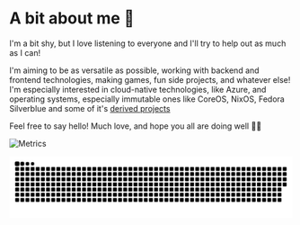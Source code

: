# A bit about me 🌷

I'm a bit shy, but I love listening to everyone and I'll try to help out as much as I can!

I'm aiming to be as versatile as possible, working with backend and frontend technologies, making games, fun side projects, and whatever else! I'm especially interested in cloud-native technologies, like Azure, and operating systems, especially immutable ones like CoreOS, NixOS, Fedora Silverblue and some of it's [derived projects](https://universal-blue.org/)

Feel free to say hello! Much love, and hope you all are doing well 🌸💕

![Metrics](https://metrics.lecoq.io/Tulilirockz?template=terminal&base=header%2C%20activity%2C%20community%2C%20repositories%2C%20metadata&base.indepth=false&base.hireable=false&base.skip=false&config.timezone=America%2FSao_Paulo)

<picture>
  <source media="(prefers-color-scheme: dark)" srcset="https://raw.githubusercontent.com/tulilirockz/tulilirockz/4e9f5212aec0ed7d97ba8f8a228e72c5689a204e/github-snake-dark.svg" />
  <source media="(prefers-color-scheme: light)" srcset="https://raw.githubusercontent.com/tulilirockz/tulilirockz/4e9f5212aec0ed7d97ba8f8a228e72c5689a204e/github-snake.svg" />
  <img alt="github-snake" src="https://raw.githubusercontent.com/tulilirockz/tulilirockz/output/github-snake.svg" />
</picture>

